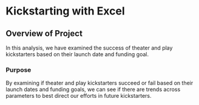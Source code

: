 # Kickstarting with Excel

## Overview of Project
In this analysis, we have examined the success of theater and play kickstarters based on their launch date and funding goal.

### Purpose
By examining if theater and play kickstarters succeed or fail based on their launch dates and funding goals, we can see if there are trends across parameters to best direct our efforts in future kickstarters. 
